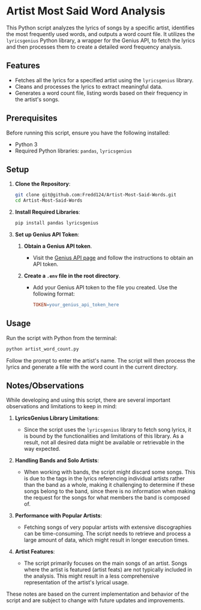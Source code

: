 # Artist Most Said Word Analysis

This Python script analyzes the lyrics of songs by a specific artist, identifies the most frequently used words, and outputs a word count file. It utilizes the `lyricsgenius` Python library, a wrapper for the Genius API, to fetch the lyrics and then processes them to create a detailed word frequency analysis.

## Features

- Fetches all the lyrics for a specified artist using the `lyricsgenius` library.
- Cleans and processes the lyrics to extract meaningful data.
- Generates a word count file, listing words based on their frequency in the artist's songs.

## Prerequisites

Before running this script, ensure you have the following installed:
- Python 3
- Required Python libraries: `pandas`, `lyricsgenius`

## Setup

1. **Clone the Repository**:
   ```bash
   git clone git@github.com:Fredd124/Artist-Most-Said-Words.git
   cd Artist-Most-Said-Words
   ```
   
2. **Install Required Libraries**:
   ```bash
   pip install pandas lyricsgenius
   ```
   
3. **Set up Genius API Token**:
     1. **Obtain a Genius API token**.
        - Visit the [Genius API page](https://genius.com/developers) and follow the instructions to obtain an API token.
     
     2. **Create a `.env` file in the root directory**.
        - Add your Genius API token to the file you created. Use the following format:
     
          ```makefile
          TOKEN=your_genius_api_token_here
          ```

## Usage 

Run the script with Python from the terminal:

```bash
python artist_word_count.py
```

Follow the prompt to enter the artist's name. The script will then process the lyrics and generate a file with the word count in the current directory.

## Notes/Observations

While developing and using this script, there are several important observations and limitations to keep in mind:

1. **LyricsGenius Library Limitations**:
   - Since the script uses the `lyricsgenius` library to fetch song lyrics, it is bound by the functionalities and limitations of this library. As a result, not all desired data might be available or retrievable in the way expected.

2. **Handling Bands and Solo Artists**:
   - When working with bands, the script might discard some songs. This is due to the tags in the lyrics referencing individual artists rather than the band as a whole, making it challenging to determine if these songs belong to the band, since there is no information when making the request for the songs for what members the band is composed of.

3. **Performance with Popular Artists**:
   - Fetching songs of very popular artists with extensive discographies can be time-consuming. The script needs to retrieve and process a large amount of data, which might result in longer execution times.

4. **Artist Features**:
   - The script primarily focuses on the main songs of an artist. Songs where the artist is featured (artist feats) are not typically included in the analysis. This might result in a less comprehensive representation of the artist's lyrical usage.

These notes are based on the current implementation and behavior of the script and are subject to change with future updates and improvements.

